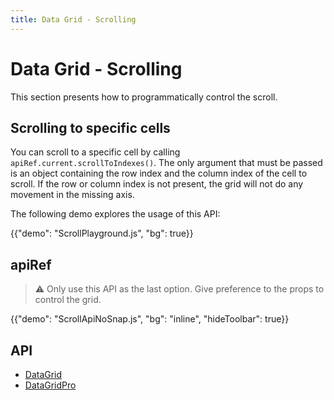 ```yaml
---
title: Data Grid - Scrolling
---
```


# Data Grid - Scrolling

<p class="description">This section presents how to programmatically control the scroll.</p>

## Scrolling to specific cells [<span class="plan-pro"></span>](https://mui.com/store/items/mui-x-pro/)

You can scroll to a specific cell by calling `apiRef.current.scrollToIndexes()`.
The only argument that must be passed is an object containing the row index and the column index of the cell to scroll.
If the row or column index is not present, the grid will not do any movement in the missing axis.

The following demo explores the usage of this API:

{{"demo": "ScrollPlayground.js", "bg": true}}

## apiRef [<span class="plan-pro"></span>](https://mui.com/store/items/mui-x-pro/)

> ⚠️ Only use this API as the last option. Give preference to the props to control the grid.

{{"demo": "ScrollApiNoSnap.js", "bg": "inline", "hideToolbar": true}}

## API

- [DataGrid](/x/api/data-grid/data-grid/)
- [DataGridPro](/x/api/data-grid/data-grid-pro/)
